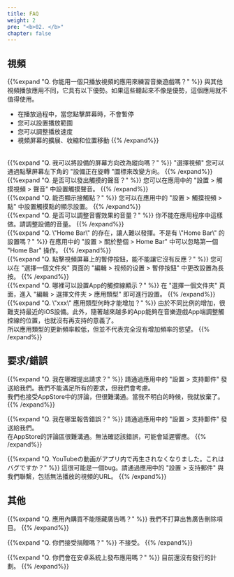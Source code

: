 ```yaml
---
title: FAQ
weight: 2
pre: "<b>02. </b>"
chapter: false
---
```


## 視頻

<!-- Q. 動画再生するだけのアプリで音/リズムゲームの練習になるのでしょうか？ -->
{{%expand "Q. 你能用一個只播放視頻的應用來練習音樂遊戲嗎？" %}}
與其他視頻播放應用不同，它具有以下優勢。如果這些聽起來不像是優勢，這個應用就不值得使用。
- 在播放過程中，當您點擊屏幕時，不會暫停
- 您可以設置播放範圍
- 您可以調整播放速度
- 視頻屏幕的擴展、收縮和位置移動
{{% /expand%}}
<br>
<!-- Q. 縦向きにする事は出来ますか？ -->
{{%expand "Q. 我可以將設備的屏幕方向改為縱向嗎？" %}}
"選擇視頻" 您可以通過點擊屏幕左下角的 "設備正在旋轉 "圖標來改變方向。
{{% /expand%}}
<br>
<!-- Q. タッチ音を鳴らす事は出来ますか？ -->
{{%expand "Q. 是否可以發出觸摸的聲音？" %}}
您可以在應用中的 "設置 > 觸摸視頻 > 聲音" 中設置觸摸聲音。
{{% /expand%}}
<br>
<!-- Q. タッチ箇所を表示する事は出来ますか？ -->
{{%expand "Q. 能否顯示接觸點？" %}}
您可以在應用中的 "設置 > 觸摸視頻 > 點" 中設置觸摸點的顯示設置。
{{% /expand%}}
<br>
<!-- Q. 効果音の音量調整は行なえますか？ -->
{{%expand "Q. 是否可以調整音響效果的音量？" %}}
你不能在應用程序中這樣做。請調整設備的音量。
{{% /expand%}}
<br>
<!-- Q. 疑似プレイ中にホームバーが邪魔でプレイし難いです。ホームバー設定は無いですか？ -->
{{%expand "Q. \"Home Bar\" 的存在，讓人難以發揮。不是有 \"Home Bar\" 的設置嗎？" %}}
在應用中的 "設置 > 關於整個 > Home Bar" 中可以忽略第一個 "Home Bar" 操作。
{{% /expand%}}
<br>
<!-- Q. 動画画面の一時停止ボタンをシングルタップで反応しなく出来ますか？ -->
{{%expand "Q. 點擊視頻屏幕上的暫停按鈕，能不能讓它沒有反應？" %}}
您可以在 "選擇一個文件夾" 頁面的 "編輯 > 视频的设置 > 暫停按鈕" 中更改設置為長按。
{{% /expand%}}
<br>
<!-- Q. アプリの判定ライン表示の設定は何処から行えますか？ -->
{{%expand "Q. 哪裡可以設置App的觸控線顯示？" %}}
在 "選擇一個文件夾" 頁面，進入 "編輯 > 選擇文件夾 > 應用類型" 即可進行設置。
{{% /expand%}}
<br>
<!-- Q. ◯◯のアプリ種類はいつ増えますか？ -->
{{%expand "Q. \"xxx\" 應用類型何時才能增加？" %}}
由於不同比例的增加，很難支持最近的iOS設備。此外，隨著越來越多的App能夠在音樂遊戲App端調整觸控線的位置，也就沒有再支持的意義了。<br>所以應用類型的更新頻率較低，但並不代表完全沒有增加頻率的慾望。
{{% /expand%}}

## 要求/錯誤

<!-- Q. 要望は何処からすればいいですか？ -->
{{%expand "Q. 我在哪裡提出請求？" %}}
請通過應用中的 "設置 > 支持郵件" 發送給我們。我們不能滿足所有的要求，但我們會考慮。<br>我們也接受AppStore中的評論，但很難溝通。當我不明白的時候，我就放棄了。
{{% /expand%}}
<br>
<!-- Q. バグは何処から報告すればいいですか？ -->
{{%expand "Q. 我在哪里報告錯誤？" %}}
請通過應用中的 "設置 > 支持郵件" 發送給我們。<br>在AppStore的評論區很難溝通。無法確認該錯誤，可能會延遲響應。
{{% /expand%}}
<br>
<!-- Q. YouTubeの動画がアプリ内で再生されなくなりました。これはバグですか？ -->
{{%expand "Q. YouTubeの動画がアプリ内で再生されなくなりました。これはバグですか？" %}}
這很可能是一個bug。請通過應用中的 "設置 > 支持郵件" 與我們聯繫，包括無法播放的視頻的URL。
{{% /expand%}}

## 其他

<!-- Q. 広告はアプリ内課金で消せませんか？ -->
{{%expand "Q. 應用內購買不能隱藏廣告嗎？" %}}
我們不打算出售廣告刪除項目。
{{% /expand%}}
<br>
<!-- Q. Donateは受け付けていますか？ -->
{{%expand "Q. 你們接受捐贈嗎？" %}}
不接受。
{{% /expand%}}
<br>
<!-- Q. Androidアプリは配信しないのですか？ -->
{{%expand "Q. 你們會在安卓系統上發布應用嗎？" %}}
目前還沒有發行的計劃。
{{% /expand%}}